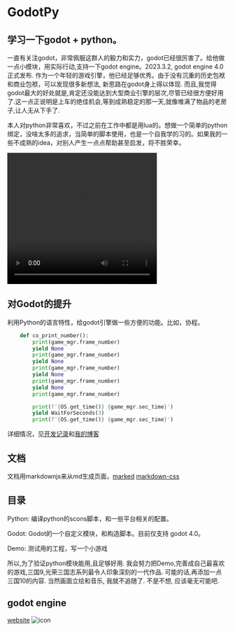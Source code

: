 # GodotPy

## 学习一下godot + python。

一直有关注godot，非常佩服这群人的毅力和实力，godot已经很厉害了。给他做一点小模块，用实际行动,支持一下godot engine。2023.3.2, godot engine 4.0正式发布. 作为一个年轻的游戏引擎，他已经足够优秀。由于没有沉重的历史包袱和商业包袱，可以发现很多新想法, 新思路在godot身上得以体现. 而且,我觉得godot最大的好处就是,肯定还没能达到大型商业引擎的层次,尽管已经很方便好用了.这一点正说明是上车的绝佳机会,等到成熟稳定的那一天,就像堆满了物品的老房子,让人无从下手了.

本人对python非常喜欢，不过之前在工作中都是用lua的。想做一个简单的python绑定，没啥太多的追求，当简单的脚本使用，也是一个自我学的习的。如果我的一些不成熟的idea，对别人产生一点点帮助甚至启发，将不胜荣幸。


<video width="342" height="300" controls>
   <source src="https://bianpeng001.github.io/GodotPy/img/demo.mp4" type="video/mp4">
</video>


## 对Godot的提升
利用Python的语言特性，给godot引擎做一些方便的功能。比如，协程。
```python
    def co_print_number():
        print(game_mgr.frame_number)
        yield None
        print(game_mgr.frame_number)
        yield None
        print(game_mgr.frame_number)
        yield None
        print(game_mgr.frame_number)
        yield None
        print(game_mgr.frame_number)

        print(f'{OS.get_time()} {game_mgr.sec_time}')
        yield WaitForSeconds(3)
        print(f'{OS.get_time()} {game_mgr.sec_time}')
```

详细情况，见[开发记录](Demo/README.md)和[我的博客](https://bianpeng001.github.io/GodotPy/blog.htm)

## 文档
文档用markdownjs来从md生成页面，[marked](https://github.com/markedjs/marked)
[markdown-css](https://github.com/sindresorhus/github-markdown-css)


## 目录

Python: 编译python的scons脚本，和一些平台相关的配置。

Godot: Godot的一个自定义模块，和构造脚本。目前仅支持 godot 4.0。

Demo: 测试用的工程，写一个小游戏

所以,为了验证python模块能用,且足够好用. 我会努力把Demo,完善成自己最喜欢的游戏,三国9,光荣三国志系列最令人印象深刻的一代作品. 可能的话,再添加一点三国10的内容. 当然画面立绘和音乐, 我就不追随了. 不是不想, 应该毫无可能吧.

## godot engine
[website](https://godotengine.org)
![icon](https://godotengine.org/assets/logo_dark.svg)



